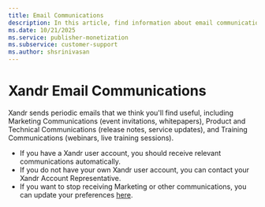 ```yaml
---
title: Email Communications
description: In this article, find information about email communications from Xandr.
ms.date: 10/21/2025
ms.service: publisher-monetization
ms.subservice: customer-support
ms.author: shsrinivasan
---
```


# Xandr Email Communications

Xandr sends periodic emails that we think you'll find useful, including Marketing Communications (event invitations, whitepapers), Product and Technical Communications (release notes, service updates), and Training Communications (webinars, live training sessions).

- If you have a Xandr user account, you should receive relevant communications automatically.
- If you do not have your own Xandr user account, you can contact your Xandr Account Representative.
- If you want to stop receiving Marketing or other communications, you can update your preferences [here](http://go.appnexus.com/UnsubscribePage.html).
